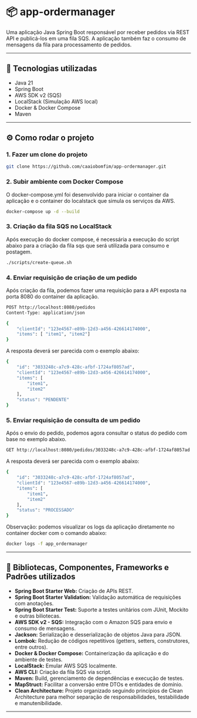 # 📦 app-ordermanager

Uma aplicação Java Spring Boot responsável por receber pedidos via REST API e publicá-los em uma fila SQS.
A aplicação também faz o consumo de mensagens da fila para processamento de pedidos.

---

## 🚀 Tecnologias utilizadas

- Java 21
- Spring Boot
- AWS SDK v2 (SQS)
- LocalStack (Simulação AWS local)
- Docker & Docker Compose
- Maven

---

## ⚙️ Como rodar o projeto

### 1. Fazer um clone do projeto

```bash
git clone https://github.com/caaiobomfim/app-ordermanager.git
```

### 2. Subir ambiente com Docker Compose

O docker-compose.yml foi desenvolvido para iniciar o container da aplicação e o container do localstack que simula os serviços da AWS.

```bash
docker-compose up -d --build
```

### 3. Criação da fila SQS no LocalStack

Após execução do docker compose, é necessária a execução do script abaixo para a criação da fila sqs que será utilizada para consumo e postagem.

```bash
./scripts/create-queue.sh
```

### 4. Enviar requisição de criação de um pedido

Após criação da fila, podemos fazer uma requisição para a API exposta na porta 8080 do container da aplicação.

```bash
POST http://localhost:8080/pedidos
Content-Type: application/json

{
    "clientId": "123e4567-e89b-12d3-a456-426614174000",
    "items": [ "item1", "item2"]
}
```

A resposta deverá ser parecida com o exemplo abaixo:

```bash
{
	"id": "3033248c-a7c9-428c-afbf-1724af8057ad",
	"clientId": "123e4567-e89b-12d3-a456-426614174000",
	"items": [
		"item1",
		"item2"
	],
	"status": "PENDENTE"
}
```

### 5. Enviar requisição de consulta de um pedido

Após o envio do pedido, podemos agora consultar o status do pedido com base no exemplo abaixo.

```bash
GET http://localhost:8080/pedidos/3033248c-a7c9-428c-afbf-1724af8057ad
```

A resposta deverá ser parecida com o exemplo abaixo:

```bash
{
	"id": "3033248c-a7c9-428c-afbf-1724af8057ad",
	"clientId": "123e4567-e89b-12d3-a456-426614174000",
	"items": [
		"item1",
		"item2"
	],
	"status": "PROCESSADO"
}
```

Observação: podemos visualizar os logs da aplicação diretamente no container docker com o comando abaixo:

```bash
docker logs -f app_ordermanager
```

---

## 🚀 Bibliotecas, Componentes, Frameworks e Padrões utilizados

- **Spring Boot Starter Web:** Criação de APIs REST.
- **Spring Boot Starter Validation:** Validação automática de requisições com anotações.
- **Spring Boot Starter Test:** Suporte a testes unitários com JUnit, Mockito e outras biliotecas.
- **AWS SDK v2 - SQS:** Integração com o Amazon SQS para envio e consumo de mensagens.
- **Jackson:** Serialização e desserialização de objetos Java para JSON.
- **Lombok:**	Redução de códigos repetitivos (getters, setters, construtores, entre outros).
- **Docker & Docker Compose:** Containerização da aplicação e do ambiente de testes.
- **LocalStack:**	Emular AWS SQS localmente.
- **AWS CLI:** Criação da fila SQS via script.
- **Maven:** Build, gerenciamento de dependências e execução de testes.
- **MapStruct:** Facilitar a conversão entre DTOs e entidades de domínio.
- **Clean Architecture:** Projeto organizado seguindo princípios de Clean Architecture para melhor separação de responsabilidades, testabilidade e manutenibilidade.

---